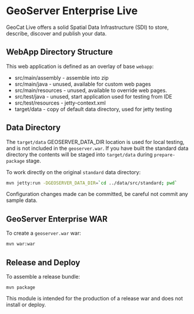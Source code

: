 # GeoServer Enterprise Live

GeoCat Live offers a solid Spatial Data Infrastructure (SDI) to store, describe, discover and publish your data. 

## WebApp Directory Structure

This web application is defined as an overlay of base `webapp`:

* src/main/assembly - assemble into zip 
* src/main/java - unused, available for custom web pages
* src/main/resources - unused, available to override web pages.
* src/test/java - unused, start application used for testing from IDE
* src/test/resources - jetty-context.xml 
* target/data - copy of default data directory, used for jetty testing

## Data Directory

The `target/data` GEOSERVER_DATA_DIR location is used for local testing, and is not included in the `geoserver.war`. If you have built the standard data directory the contents will be staged into `target/data` during `prepare-package` stage.

To work directly on the original ``standard`` data directory:

```bash
mvn jetty:run -DGEOSERVER_DATA_DIR=`cd ../data/src/standard; pwd`
```

Configuration changes made can be committed, be careful not commit any sample data.

## GeoServer Enterprise WAR

To create a `geoserver.war` war:

```bash
mvn war:war
```

## Release and Deploy

To assemble a release bundle:

```
mvn package
```

This module is intended for the production of a release war and does not install or deploy.
